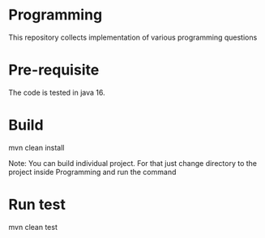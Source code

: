# Programming
This repository collects implementation of various programming questions

# Pre-requisite
The code is tested in java 16.

# Build
mvn clean install

Note: You can build individual project. For that just change directory to the project inside Programming and run the command

# Run test
mvn clean test
